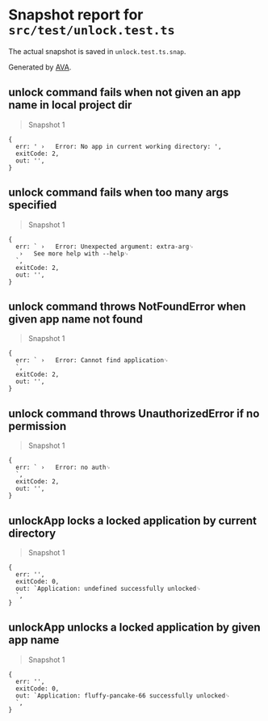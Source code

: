 # Snapshot report for `src/test/unlock.test.ts`

The actual snapshot is saved in `unlock.test.ts.snap`.

Generated by [AVA](https://ava.li).

## unlock command fails when not given an app name in local project dir

> Snapshot 1

    {
      err: ' ›   Error: No app in current working directory: ',
      exitCode: 2,
      out: '',
    }

## unlock command fails when too many args specified

> Snapshot 1

    {
      err: ` ›   Error: Unexpected argument: extra-arg␊
       ›   See more help with --help␊
      `,
      exitCode: 2,
      out: '',
    }

## unlock command throws NotFoundError when given app name not found

> Snapshot 1

    {
      err: ` ›   Error: Cannot find application␊
      `,
      exitCode: 2,
      out: '',
    }

## unlock command throws UnauthorizedError if no permission

> Snapshot 1

    {
      err: ` ›   Error: no auth␊
      `,
      exitCode: 2,
      out: '',
    }

## unlockApp locks a locked application by current directory

> Snapshot 1

    {
      err: '',
      exitCode: 0,
      out: `Application: undefined successfully unlocked␊
      `,
    }

## unlockApp unlocks a locked application by given app name

> Snapshot 1

    {
      err: '',
      exitCode: 0,
      out: `Application: fluffy-pancake-66 successfully unlocked␊
      `,
    }
